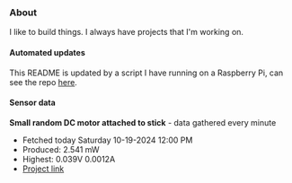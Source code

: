 ### About
I like to build things. I always have projects that I'm working on.

#### Automated updates
This README is updated by a script I have running on a Raspberry Pi, can see the repo [here](https://github.com/jdc-cunningham/raspi-git-repo-updater).

#### Sensor data


**Small random DC motor attached to stick** - data gathered every minute
- Fetched today Saturday 10-19-2024 12:00 PM
- Produced: 2.541 mW
- Highest: 0.039V 0.0012A
- [Project link](https://github.com/jdc-cunningham/turbine-raspi)